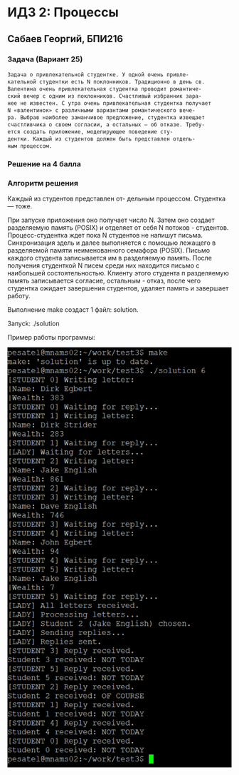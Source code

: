 # ИДЗ 2: Процессы 
## Сабаев Георгий, БПИ216

### Задача (Вариант 25)
```
Задача о привлекательной студентке. У одной очень привле-
кательной студентки есть N поклонников. Традиционно в день св.
Валентина очень привлекательная студентка проводит романтиче-
ский вечер с одним из поклонников. Счастливый избранник зара-
нее не известен. С утра очень привлекательная студентка получает
N «валентинок» с различными вариантами романтического вече-
ра. Выбрав наиболее заманчивое предложение, студентка извещает
счастливчика о своем согласии, а остальных – об отказе. Требу-
ется создать приложение, моделирующее поведение сту-
дентки. Каждый из студентов должен быть представлен отдель-
ным процессом.
```
### Решение на 4 балла
### Алгоритм решения
Каждый из студентов представлен от-
дельным процессом. Студентка — тоже.

При запуске приложения оно получает число N. Затем оно создает разделяемую память (POSIX) и отделяет от себя N потоков - студентов.
Процесс-студентка ждет пока N студентов не напишут письма. Синхронизация здель и далее выполняется с помощью лежащего в разделяемой памяти неименованного семафора (POSIX).
Письмо каждого студента записывается им в разделяемую память. После получения студенткой N писем среди них находится письмо с наибольшей состоятельностью. Клиенту этого студента п разделяемую память записывается согласие, остальным - отказ, после чего студентка ожидает завершения студентов, удаляет память и завершает работу. 

Выполнение make создаст 1 файл: solution.

Запусk: ./solution <N>
  
Пример работы программы:

![пример](https://github.com/GeorgySabaev/os_idz_2/blob/main/example.png?raw=true)
